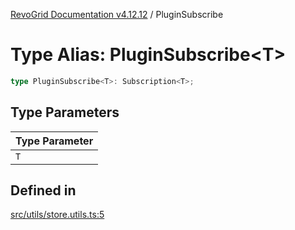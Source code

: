 [RevoGrid Documentation v4.12.12](README.md) / PluginSubscribe

# Type Alias: PluginSubscribe\<T\>

```ts
type PluginSubscribe<T>: Subscription<T>;
```

## Type Parameters

| Type Parameter |
| ------ |
| `T` |

## Defined in

[src/utils/store.utils.ts:5](https://github.com/revolist/revogrid/blob/ecd92bead8bd3117a71a9fcab227f9b0f91c2edf/src/utils/store.utils.ts#L5)
